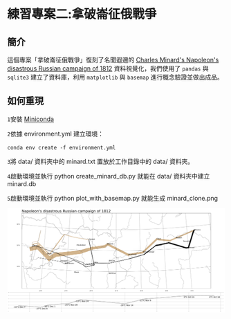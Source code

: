 # 練習專案二:拿破崙征俄戰爭

## 簡介
這個專案「拿破崙征俄戰爭」復刻了名聞遐邇的 [Charles Minard's Napoleon's disastrous Russian campaign of 1812](https://en.wikipedia.org/wiki/Charles_Joseph_Minard#/media/File:Minard.png) 資料視覺化，我們使用了 `pandas` 與 `sqlite3` 建立了資料庫，利用 `matplotlib` 與 `basemap` 進行概念驗證並做出成品。

## 如何重現
`1`安裝 [Miniconda](https://docs.anaconda.com/miniconda/)

`2`依據 environment.yml 建立環境：

```
conda env create -f environment.yml
```

`3`將 data/ 資料夾中的 minard.txt 置放於工作目錄中的 data/ 資料夾。

`4`啟動環境並執行 python create_minard_db.py 就能在 data/ 資料夾中建立 minard.db

`5`啟動環境並執行 python plot_with_basemap.py 就能生成 minard_clone.png

![Minard_Clone](minard_clone.png)